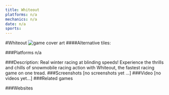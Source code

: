 ```yaml
---
title: Whiteout
platforms: n/a
mechanics: n/a
date: n/a
sports: 
---
```

#Whiteout
![game cover art](//images.igdb.com/igdb/image/upload/t_cover_big/wsdk1iynhdyv3wltnzxx.jpg "Logo Title Text 1")
####Alternative tiles:

###Platforms
n/a

###Description:
Real winter racing at blinding speeds! Experience the thrills and chills of snowmobile racing action with Whiteout, the fastest racing game on one tread.
###Screenshots
[no screenshots yet ...]
###Video
[no videos yet...]
###Related games

###Websites

